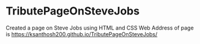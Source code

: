 # TributePageOnSteveJobs
Created a page on Steve Jobs using HTML and CSS
Web Address of page is 
https://ksanthosh200.github.io/TributePageOnSteveJobs/

